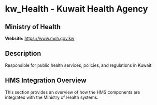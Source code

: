 # kw_Health - Kuwait Health Agency

## Ministry of Health

**Website:** https://www.moh.gov.kw

## Description

Responsible for public health services, policies, and regulations in Kuwait.

## HMS Integration Overview

This section provides an overview of how the HMS components are integrated with the Ministry of Health systems.
